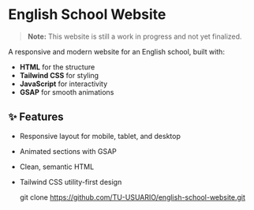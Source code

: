 # English School Website
> **Note:** This website is still a work in progress and not yet finalized.

A responsive and modern website for an English school, built with:

- **HTML** for the structure
- **Tailwind CSS** for styling
- **JavaScript** for interactivity
- **GSAP** for smooth animations

## ✨ Features
- Responsive layout for mobile, tablet, and desktop
- Animated sections with GSAP
- Clean, semantic HTML
- Tailwind CSS utility-first design


   git clone https://github.com/TU-USUARIO/english-school-website.git
